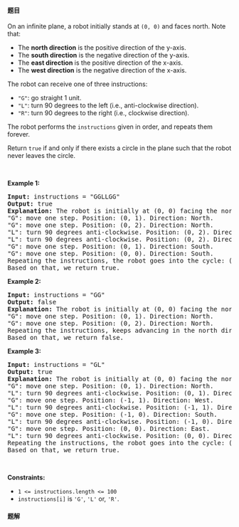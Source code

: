 #### 题目
<p>On an infinite plane, a robot initially stands at <code>(0, 0)</code> and faces north. Note that:</p>

<ul>
	<li>The <strong>north direction</strong> is the positive direction of the y-axis.</li>
	<li>The <strong>south direction</strong> is the negative direction of the y-axis.</li>
	<li>The <strong>east direction</strong> is the positive direction of the x-axis.</li>
	<li>The <strong>west direction</strong> is the negative direction of the x-axis.</li>
</ul>

<p>The robot can receive one of three instructions:</p>

<ul>
	<li><code>&quot;G&quot;</code>: go straight 1 unit.</li>
	<li><code>&quot;L&quot;</code>: turn 90 degrees to the left (i.e., anti-clockwise direction).</li>
	<li><code>&quot;R&quot;</code>: turn 90 degrees to the right (i.e., clockwise direction).</li>
</ul>

<p>The robot performs the <code>instructions</code> given in order, and repeats them forever.</p>

<p>Return <code>true</code> if and only if there exists a circle in the plane such that the robot never leaves the circle.</p>

<p>&nbsp;</p>
<p><strong class="example">Example 1:</strong></p>

<pre>
<strong>Input:</strong> instructions = &quot;GGLLGG&quot;
<strong>Output:</strong> true
<strong>Explanation:</strong> The robot is initially at (0, 0) facing the north direction.
&quot;G&quot;: move one step. Position: (0, 1). Direction: North.
&quot;G&quot;: move one step. Position: (0, 2). Direction: North.
&quot;L&quot;: turn 90 degrees anti-clockwise. Position: (0, 2). Direction: West.
&quot;L&quot;: turn 90 degrees anti-clockwise. Position: (0, 2). Direction: South.
&quot;G&quot;: move one step. Position: (0, 1). Direction: South.
&quot;G&quot;: move one step. Position: (0, 0). Direction: South.
Repeating the instructions, the robot goes into the cycle: (0, 0) --&gt; (0, 1) --&gt; (0, 2) --&gt; (0, 1) --&gt; (0, 0).
Based on that, we return true.
</pre>

<p><strong class="example">Example 2:</strong></p>

<pre>
<strong>Input:</strong> instructions = &quot;GG&quot;
<strong>Output:</strong> false
<strong>Explanation:</strong> The robot is initially at (0, 0) facing the north direction.
&quot;G&quot;: move one step. Position: (0, 1). Direction: North.
&quot;G&quot;: move one step. Position: (0, 2). Direction: North.
Repeating the instructions, keeps advancing in the north direction and does not go into cycles.
Based on that, we return false.
</pre>

<p><strong class="example">Example 3:</strong></p>

<pre>
<strong>Input:</strong> instructions = &quot;GL&quot;
<strong>Output:</strong> true
<strong>Explanation:</strong> The robot is initially at (0, 0) facing the north direction.
&quot;G&quot;: move one step. Position: (0, 1). Direction: North.
&quot;L&quot;: turn 90 degrees anti-clockwise. Position: (0, 1). Direction: West.
&quot;G&quot;: move one step. Position: (-1, 1). Direction: West.
&quot;L&quot;: turn 90 degrees anti-clockwise. Position: (-1, 1). Direction: South.
&quot;G&quot;: move one step. Position: (-1, 0). Direction: South.
&quot;L&quot;: turn 90 degrees anti-clockwise. Position: (-1, 0). Direction: East.
&quot;G&quot;: move one step. Position: (0, 0). Direction: East.
&quot;L&quot;: turn 90 degrees anti-clockwise. Position: (0, 0). Direction: North.
Repeating the instructions, the robot goes into the cycle: (0, 0) --&gt; (0, 1) --&gt; (-1, 1) --&gt; (-1, 0) --&gt; (0, 0).
Based on that, we return true.
</pre>

<p>&nbsp;</p>
<p><strong>Constraints:</strong></p>

<ul>
	<li><code>1 &lt;= instructions.length &lt;= 100</code></li>
	<li><code>instructions[i]</code> is <code>&#39;G&#39;</code>, <code>&#39;L&#39;</code> or, <code>&#39;R&#39;</code>.</li>
</ul>


 #### 题解